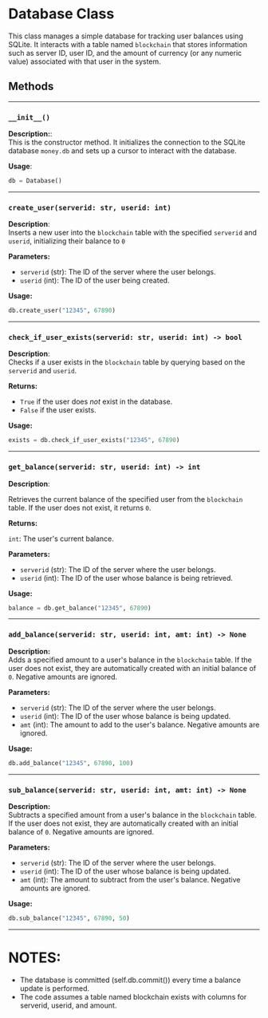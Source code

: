 # Database Class

This class manages a simple database for tracking user balances using SQLite. It interacts with a table named `blockchain` that stores information such as server ID, user ID, and the amount of currency (or any numeric value) associated with that user in the system.

## Methods

---

### `__init__()`

**Description:**:  <br>
This is the constructor method. It initializes the connection to the SQLite database `money.db` and sets up a cursor to interact with the database.

**Usage**:<br>
```python
db = Database()
```

---

### `create_user(serverid: str, userid: int)`
**Description**:<br>
Inserts a new user into the `blockchain` table with the specified `serverid` and `userid`, initializing their balance to `0`

**Parameters:**<br>
- `serverid` (str): The ID of the server where the user belongs.<br>
- `userid` (int): The ID of the user being created.

**Usage:**
```python
db.create_user("12345", 67890)
```

---

### `check_if_user_exists(serverid: str, userid: int) -> bool`
**Description**:<br>
Checks if a user exists in the `blockchain` table by querying based on the `serverid` and `userid`.

**Returns:**

- `True` if the user does *not* exist in the database.<br>
- `False` if the user exists.

**Usage:**
```python
exists = db.check_if_user_exists("12345", 67890)
```

---

### `get_balance(serverid: str, userid: int) -> int`
**Description**:<br>

Retrieves the current balance of the specified user from the `blockchain` table. If the user does not exist, it returns `0`.

**Returns:**

`int`: The user's current balance.

**Parameters:**

- `serverid` (str): The ID of the server where the user belongs.<br>
- `userid` (int): The ID of the user whose balance is being retrieved.

**Usage:**
```python
balance = db.get_balance("12345", 67890)
```

---

### `add_balance(serverid: str, userid: int, amt: int) -> None`

**Description:**<br>
Adds a specified amount to a user's balance in the `blockchain` table. If the user does not exist, they are automatically created with an initial balance of `0`. Negative amounts are ignored.

**Parameters:**<br>
- `serverid` (str): The ID of the server where the user belongs.
- `userid` (int): The ID of the user whose balance is being updated.
- `amt` (int): The amount to add to the user's balance. Negative amounts are ignored.

**Usage:**<br>
```python
db.add_balance("12345", 67890, 100)
```

---

### `sub_balance(serverid: str, userid: int, amt: int) -> None`

**Description:**<br>
Subtracts a specified amount from a user's balance in the `blockchain` table. If the user does not exist, they are automatically created with an initial balance of `0`. Negative amounts are ignored.

**Parameters:**<br>
- `serverid` (str): The ID of the server where the user belongs.
- `userid` (int): The ID of the user whose balance is being updated.
- `amt` (int): The amount to subtract from the user's balance. Negative amounts are ignored.

**Usage:**<br>
```python
db.sub_balance("12345", 67890, 50)
```

---

# NOTES:
- The database is committed (self.db.commit()) every time a balance update is performed.
- The code assumes a table named blockchain exists with columns for serverid, userid, and amount.
